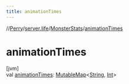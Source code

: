 ```yaml
---
title: animationTimes
---
```

//[Perry](../../../index.html)/[server.life](../index.html)/[MonsterStats](index.html)/[animationTimes](animation-times.html)



# animationTimes



[jvm]\
val [animationTimes](animation-times.html): [MutableMap](https://kotlinlang.org/api/latest/jvm/stdlib/kotlin.collections/-mutable-map/index.html)<[String](https://kotlinlang.org/api/latest/jvm/stdlib/kotlin/-string/index.html), [Int](https://kotlinlang.org/api/latest/jvm/stdlib/kotlin/-int/index.html)>




